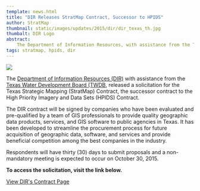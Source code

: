 ```yaml
---
template: news.html
title: "DIR Releases StratMap Contract, Successor to HPIDS"
author: StratMap
thumbnail: static/images/updates/2015/dir/dir_texas_th.jpg
thumbalt: DIR Logo
abstract:
    The Department of Information Resources, with assistance from the TWDB, has released a solicitation for a StratMap contract.
tags: stratmap, hpids, dir
---
```


<img class="pull-right" src="{{m.link('static/images/updates/2015/dir/dir_logo.jpg')}}">

<p class="lead">The <a href="http://dir.texas.gov/">Department of Information Resources (DIR)</a> with assistance from the <a href="http://www.twdb.texas.gov/">Texas Water Development Board (TWDB</a>, released a solicitation for the Texas Strategic Mapping (StratMap) Contract, the successor contract to the High Priority Imagery and Data Sets (HPIDS) Contract.</p>
 
The DIR contract will be signed by companies who have been evaluated and pre-qualified by a team of GIS professionals to provide quality geographic data products, services, and GIS software to public agencies in Texas. It has been developed to streamline the procurement process for future acquisition of geographic data, software, and services and provide beneficial competition among the best companies in the industry.
 
Respondents will have thirty (30) days to submit proposals and a non-mandatory meeting is expected to occur on October 30, 2015.  
 
**To access the solicitation, visit the link below.**

<a class="btn btn-lg btn-danger" href="http://dir.texas.gov/View-Information-For-Vendors/Current-Contracting-Initiatives/Landing.aspx">View DIR's Contract Page</a>
